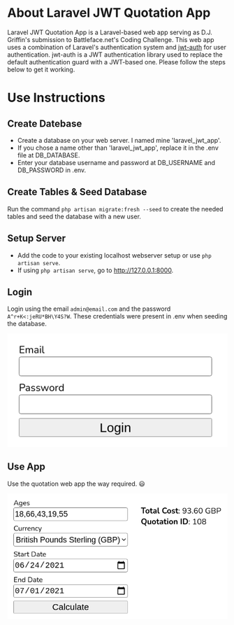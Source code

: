 # About Laravel JWT Quotation App

Laravel JWT Quotation App is a Laravel-based web app serving as D.J. Griffin's submission to Battleface.net's Coding Challenge. This web app uses a combination of Laravel's authentication system and [jwt-auth](https://github.com/tymondesigns/jwt-auth) for user authentication. jwt-auth is a JWT authentication library used to replace the default authentication guard with a JWT-based one. Please follow the steps below to get it working.



# Use Instructions

## Create Datebase

- Create a database on your web server. I named mine 'laravel_jwt_app'.
- If you chose a name other than 'laravel_jwt_app', replace it in the .env file at DB_DATABASE.
- Enter your database username and password at DB_USERNAME and DB_PASSWORD in .env.



## Create Tables & Seed Database

Run the command `php artisan migrate:fresh --seed` to create the needed tables and seed the database with a new user.



## Setup Server
 
- Add the code to your existing localhost webserver setup or use `php artisan serve`.
- If using `php artisan serve`, go to http://127.0.0.1:8000.



## Login

Login using the email `admin@email.com` and the password `A^r+K<:jeRU*BH\Y4S?W`. These credentials were present in .env when seeding the database.

![Screenshot1](login-form.png?raw=true)



## Use App

Use the quotation web app the way required. :smiley:

![Screenshot1](quotation-form.png?raw=true)
